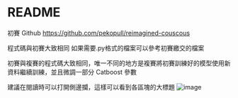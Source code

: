 # README

初賽 Github
https://github.com/pekopull/reimagined-couscous

程式碼與初賽大致相同
如果需要.py格式的檔案可以參考初賽繳交的檔案

初賽與複賽的程式碼大致相同，唯一不同的地方是複賽將初賽訓練好的模型使用新資料繼續訓練，並且微調一部分 Catboost 參數

建議在閱讀時可以打開側邊攔，這樣可以看到各區塊的大標題
![image](https://github.com/pekopull/supreme-couscous/assets/28997752/92e8c860-c688-4286-8918-2603e994db96)

